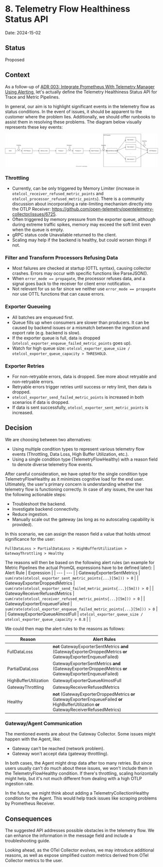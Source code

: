 # 8. Telemetry Flow Healthiness Status API

Date: 2024-15-02

## Status

Proposed

## Context

As a follow-up of [ADR 003: Integrate Prometheus With Telemetry Manager Using Alerting](003-integrate-prometheus-with-telemetry-manager-using-alerting.md),
let's actually define the Telemetry Healthiness Status API for Trace and Metric Pipelines.

In general, our aim is to highlight significant events in the telemetry flow as status conditions. In the event of issues, it should be apparent to the customer where the problem lies.
Additionally, we should offer runbooks to assist them in resolving these problems. The diagram below visually represents these key events:

![OTel Collector Data Flow](../assets/otel-collector-data-flow.svg "OTel Collector Data Flow")

### Throttling

* Currently, can be only triggered by Memory Limiter (increase in `otelcol_receiver_refused_metric_points` and `otelcol_processor_refused_metric_points`).
There is a community discussion about incorporating a rate-limiting mechanism directly into the OTLP Receiver: https://github.com/open-telemetry/opentelemetry-collector/issues/6725.
* Often triggered by memory pressure from the exporter queue, although during extreme traffic spikes, memory may exceed the soft limit even when the queue is empty.
* gRPC status code Unavailable returned to the client.
* Scaling may help if the backend is healthy, but could worsen things if not.

### Filter and Transform Processors Refusing Data

* Most failures are checked at startup (OTTL syntax), causing collector crashes. Errors may occur with specific functions like ParseJSON().
* When `error_mode == propagate`, the processor refuses data, and a signal goes back to the receiver for client error notification.
* Not relevant for us so far since we neither use `error_mode == propagate` nor use OTTL functions that can cause errors.

### Exporter Queueing

* All batches are enqueued first.
* Queue fills up when consumers are slower than producers. It can be caused by backend issues or a mismatch between the ingestion and export rate (e.g. backend is slow).
* If the exporter queue is full, data is dropped (`otelcol_exporter_enqueue_failed_metric_points` goes up).
* Watch for high queue size: `otelcol_exporter_queue_size / otelcol_exporter_queue_capacity > THRESHOLD`.

### Exporter Retries

* For non-retryable errors, data is dropped. See more about retryable and non-retryable errors.
* Retryable errors trigger retries until success or retry limit, then data is dropped.
* `otelcol_exporter_send_failed_metric_points` is increased in both scenarios if data is dropped.
* If data is sent successfully, `otelcol_exporter_sent_metric_points` is increased.

## Decision

We are choosing between two alternatives:

* Using multiple condition types to represent various telemetry flow events (Throttling, Data Loss, High Buffer Utilization, etc.).
* Using a single condition type (TelemetryFlowHealthy) with a reason field to denote diverse telemetry flow events.

After careful consideration, we have opted for the single condition type TelemetryFlowHealthy as it minimizes cognitive load for the end user.
Ultimately, the user's primary concern is understanding whether the telemetry flow is functioning correctly. In case of any issues, the user has the following actionable steps:

* Troubleshoot the backend.
* Investigate backend connectivity.
* Reduce ingestion.
* Manually scale out the gateway (as long as no autoscaling capability is provided).

In this scenario, we can assign the reason field a value that holds utmost significance for the user:
```
FullDataLoss > PartialDataLoss > HighBufferUtilization > GatewayThrottling > Healthy
```

The reasons will then be based on the following alert rules (an example for Metric Pipelines the actual PromQL expressions have to be defined later):
| Alert Rule | Expression |
| --- | --- |
| GatewayExporterSentMetrics    | `sum(rate(otelcol_exporter_sent_metric_points{...}[5m])) > 0`           |
| GatewayExporterDroppedMetrics  | `sum(rate(otelcol_exporter_send_failed_metric_points{...}[5m])) > 0`    |
| GatewayReceiverRefusedMetrics  | `sum(rate(otelcol_receiver_refused_metric_points{...}[5m])) > 0`        |
| GatewayExporterEnqueueFailed   | `sum(rate(otelcol_exporter_enqueue_failed_metric_points{...}[5m])) > 0` |
| GatewayExporterQueueAlmostFull | `otelcol_exporter_queue_size / otelcol_exporter_queue_capacity > 0.8`   |                               |

We could then map the alert rules to the reasons as follows:

| Reason | Alert Rules |
| --- | --- |
| FullDataLoss           | **not** GatewayExporterSentMetrics **and** (GatewayExporterDroppedMetrics **or** GatewayExporterEnqueueFailed) |
| PartialDataLoss        | GatewayExporterSentMetrics **and** (GatewayExporterDroppedMetrics **or** GatewayExporterEnqueueFailed)       |
| HighBufferUtilization  | GatewayExporterQueueAlmostFull                                                                           |
| GatewayThrottling      | GatewayReceiverRefusedMetrics                                                                            |
| Healthy                | **not** (GatewayExporterDroppedMetrics **or** GatewayExporterEnqueueFailed **or** HighBufferUtilization **or** GatewayReceiverRefusedMetrics) |

### Gateway/Agent Communication

The mentioned events are about the Gateway Collector. Some issues might happen with the Agent, like:
* Gateway can't be reached (network problem).
* Gateway won't accept data (gateway throttling).

In both cases, the Agent might drop data after too many retries. But since users usually can't do much about these issues, we won't include them in the TelemetryFlowHealthy condition.
If there's throttling, scaling horizontally might help, but it's not much different from dealing with a high OTLP ingestion rate.

In the future, we might think about adding a TelemetryCollectionHealthy condition for the Agent. This would help track issues like scraping problems by Prometheus Receiver.

## Consequences

The suggested API addresses possible obstacles in the telemetry flow. We can enhance the information in the message field and include a troubleshooting guide.

Looking ahead, as the OTel Collector evolves, we may introduce additional reasons, as well as expose simplified custom metrics derived from OTel Collector metrics to the user.

